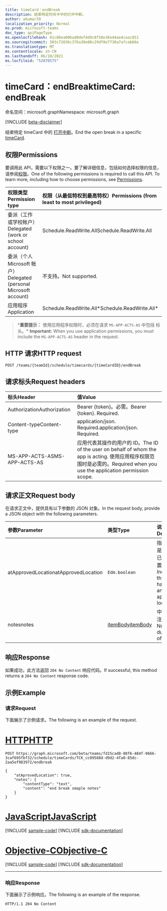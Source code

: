 ```yaml
---
title: timeCard：endBreak
description: 结束特定时间卡中的打开中断。
author: akumar39
localization_priority: Normal
ms.prod: microsoft-teams
doc_type: apiPageType
ms.openlocfilehash: 61c80ea006ad0def4d9c8f58e36e44ae4caac851
ms.sourcegitcommit: 503c72036c376a30e08c29df8e7730a7afcab66e
ms.translationtype: MT
ms.contentlocale: zh-CN
ms.lasthandoff: 06/10/2021
ms.locfileid: "52870575"
---
```

# <a name="timecard-endbreak"></a><span data-ttu-id="50ad1-103">timeCard：endBreak</span><span class="sxs-lookup"><span data-stu-id="50ad1-103">timeCard: endBreak</span></span>

<span data-ttu-id="50ad1-104">命名空间：microsoft.graph</span><span class="sxs-lookup"><span data-stu-id="50ad1-104">Namespace: microsoft.graph</span></span>

[!INCLUDE [beta-disclaimer](../../includes/beta-disclaimer.md)]

<span data-ttu-id="50ad1-105">结束特定 timeCard 中的 [打开中断](../resources/timeCard.md)。</span><span class="sxs-lookup"><span data-stu-id="50ad1-105">End the open break in a specific [timeCard](../resources/timeCard.md).</span></span>

## <a name="permissions"></a><span data-ttu-id="50ad1-106">权限</span><span class="sxs-lookup"><span data-stu-id="50ad1-106">Permissions</span></span>

<span data-ttu-id="50ad1-p101">要调用此 API，需要以下权限之一。要了解详细信息，包括如何选择权限的信息，请参阅[权限](/graph/permissions-reference)。</span><span class="sxs-lookup"><span data-stu-id="50ad1-p101">One of the following permissions is required to call this API. To learn more, including how to choose permissions, see [Permissions](/graph/permissions-reference).</span></span>

|<span data-ttu-id="50ad1-109">权限类型</span><span class="sxs-lookup"><span data-stu-id="50ad1-109">Permission type</span></span>      | <span data-ttu-id="50ad1-110">权限（从最低特权到最高特权）</span><span class="sxs-lookup"><span data-stu-id="50ad1-110">Permissions (from least to most privileged)</span></span>              |
|:--------------------|:---------------------------------------------------------|
|<span data-ttu-id="50ad1-111">委派（工作或学校帐户）</span><span class="sxs-lookup"><span data-stu-id="50ad1-111">Delegated (work or school account)</span></span> | <span data-ttu-id="50ad1-112">Schedule.ReadWrite.All</span><span class="sxs-lookup"><span data-stu-id="50ad1-112">Schedule.ReadWrite.All</span></span>    |
|<span data-ttu-id="50ad1-113">委派（个人 Microsoft 帐户）</span><span class="sxs-lookup"><span data-stu-id="50ad1-113">Delegated (personal Microsoft account)</span></span> | <span data-ttu-id="50ad1-114">不支持。</span><span class="sxs-lookup"><span data-stu-id="50ad1-114">Not supported.</span></span>    |
|<span data-ttu-id="50ad1-115">应用程序</span><span class="sxs-lookup"><span data-stu-id="50ad1-115">Application</span></span> | <span data-ttu-id="50ad1-116">Schedule.ReadWrite.All\*</span><span class="sxs-lookup"><span data-stu-id="50ad1-116">Schedule.ReadWrite.All\*</span></span> |

><span data-ttu-id="50ad1-117">\***重要提示：** 使用应用程序权限时，必须在请求 `MS-APP-ACTS-AS` 中包括 标头。</span><span class="sxs-lookup"><span data-stu-id="50ad1-117">\* **Important:** When you use application permissions, you must include the `MS-APP-ACTS-AS` header in the request.</span></span>

## <a name="http-request"></a><span data-ttu-id="50ad1-118">HTTP 请求</span><span class="sxs-lookup"><span data-stu-id="50ad1-118">HTTP request</span></span>

<!-- { "blockType": "ignored" } -->

```http
POST /teams/{teamId}/schedule/timecards/{timeCardID}/endBreak
```

## <a name="request-headers"></a><span data-ttu-id="50ad1-119">请求标头</span><span class="sxs-lookup"><span data-stu-id="50ad1-119">Request headers</span></span>

| <span data-ttu-id="50ad1-120">标头</span><span class="sxs-lookup"><span data-stu-id="50ad1-120">Header</span></span>       | <span data-ttu-id="50ad1-121">值</span><span class="sxs-lookup"><span data-stu-id="50ad1-121">Value</span></span> |
|:---------------|:--------|
| <span data-ttu-id="50ad1-122">Authorization</span><span class="sxs-lookup"><span data-stu-id="50ad1-122">Authorization</span></span>  | <span data-ttu-id="50ad1-p102">Bearer {token}。必需。</span><span class="sxs-lookup"><span data-stu-id="50ad1-p102">Bearer {token}. Required.</span></span>  |
| <span data-ttu-id="50ad1-125">Content-type</span><span class="sxs-lookup"><span data-stu-id="50ad1-125">Content-type</span></span> | <span data-ttu-id="50ad1-p103">application/json. Required.</span><span class="sxs-lookup"><span data-stu-id="50ad1-p103">application/json. Required.</span></span>|
| <span data-ttu-id="50ad1-128">MS-APP-ACTS-AS</span><span class="sxs-lookup"><span data-stu-id="50ad1-128">MS-APP-ACTS-AS</span></span> | <span data-ttu-id="50ad1-129">应用代表其操作的用户的 ID。</span><span class="sxs-lookup"><span data-stu-id="50ad1-129">The ID of the user on behalf of whom the app is acting.</span></span> <span data-ttu-id="50ad1-130">使用应用程序权限范围时是必需的。</span><span class="sxs-lookup"><span data-stu-id="50ad1-130">Required when you use the application permission scope.</span></span> |

## <a name="request-body"></a><span data-ttu-id="50ad1-131">请求正文</span><span class="sxs-lookup"><span data-stu-id="50ad1-131">Request body</span></span>

<span data-ttu-id="50ad1-132">在请求正文中，提供具有以下参数的 JSON 对象。</span><span class="sxs-lookup"><span data-stu-id="50ad1-132">In the request body, provide a JSON object with the following parameters.</span></span>

| <span data-ttu-id="50ad1-133">参数</span><span class="sxs-lookup"><span data-stu-id="50ad1-133">Parameter</span></span>    | <span data-ttu-id="50ad1-134">类型</span><span class="sxs-lookup"><span data-stu-id="50ad1-134">Type</span></span>        | <span data-ttu-id="50ad1-135">说明</span><span class="sxs-lookup"><span data-stu-id="50ad1-135">Description</span></span> |
|:-------------|:------------|:------------|
|<span data-ttu-id="50ad1-136">atApprovedLocation</span><span class="sxs-lookup"><span data-stu-id="50ad1-136">atApprovedLocation</span></span>| `Edm.boolean ` | <span data-ttu-id="50ad1-137">指示此操作是否发生在已批准的位置。</span><span class="sxs-lookup"><span data-stu-id="50ad1-137">Indicate if this action happens at an approved location.</span></span>|
|<span data-ttu-id="50ad1-138">notes</span><span class="sxs-lookup"><span data-stu-id="50ad1-138">notes</span></span>| [<span data-ttu-id="50ad1-139">itemBody</span><span class="sxs-lookup"><span data-stu-id="50ad1-139">itemBody</span></span>](../resources/itembody.md)  |<span data-ttu-id="50ad1-140">中断结束的注释。</span><span class="sxs-lookup"><span data-stu-id="50ad1-140">Notes during end of break.</span></span>|

## <a name="response"></a><span data-ttu-id="50ad1-141">响应</span><span class="sxs-lookup"><span data-stu-id="50ad1-141">Response</span></span>

<span data-ttu-id="50ad1-142">如果成功，此方法返回 `204 No Content` 响应代码。</span><span class="sxs-lookup"><span data-stu-id="50ad1-142">If successful, this method returns a `204 No Content` response code.</span></span>

## <a name="example"></a><span data-ttu-id="50ad1-143">示例</span><span class="sxs-lookup"><span data-stu-id="50ad1-143">Example</span></span>

### <a name="request"></a><span data-ttu-id="50ad1-144">请求</span><span class="sxs-lookup"><span data-stu-id="50ad1-144">Request</span></span>
<span data-ttu-id="50ad1-145">下面展示了示例请求。</span><span class="sxs-lookup"><span data-stu-id="50ad1-145">The following is an example of the request.</span></span> 


# <a name="http"></a>[<span data-ttu-id="50ad1-146">HTTP</span><span class="sxs-lookup"><span data-stu-id="50ad1-146">HTTP</span></span>](#tab/http)
<!-- {
  "blockType": "request",
  "name": "timecard-endbreak"
}-->

```http
POST https://graph.microsoft.com/beta/teams/fd15cad8-80f6-484f-9666-3caf695fbf32/schedule/timeCards/TCK_cc09588d-d9d2-4fa0-85dc-2aa5ef983972/endbreak

{
    "atAprovedLocation": true,
    "notes": {
        "contentType": "text",
        "content": "end break smaple notes"
    }
}
```
# <a name="javascript"></a>[<span data-ttu-id="50ad1-147">JavaScript</span><span class="sxs-lookup"><span data-stu-id="50ad1-147">JavaScript</span></span>](#tab/javascript)
[!INCLUDE [sample-code](../includes/snippets/javascript/timecard-endbreak-javascript-snippets.md)]
[!INCLUDE [sdk-documentation](../includes/snippets/snippets-sdk-documentation-link.md)]

# <a name="objective-c"></a>[<span data-ttu-id="50ad1-148">Objective-C</span><span class="sxs-lookup"><span data-stu-id="50ad1-148">Objective-C</span></span>](#tab/objc)
[!INCLUDE [sample-code](../includes/snippets/objc/timecard-endbreak-objc-snippets.md)]
[!INCLUDE [sdk-documentation](../includes/snippets/snippets-sdk-documentation-link.md)]

---


### <a name="response"></a><span data-ttu-id="50ad1-149">响应</span><span class="sxs-lookup"><span data-stu-id="50ad1-149">Response</span></span>

<span data-ttu-id="50ad1-150">下面展示了示例响应。</span><span class="sxs-lookup"><span data-stu-id="50ad1-150">The following is an example of the response.</span></span> 

<!-- {
  "blockType": "response",
  "truncated": true
} -->

```http
HTTP/1.1 204 No Content
```

<!-- uuid: 8fcb5dbc-d5aa-4681-8e31-b001d5168d79
2015-10-25 14:57:30 UTC -->
<!--
{
  "type": "#page.annotation",
  "description": "End Break",
  "keywords": "",
  "section": "documentation",
  "tocPath": "",
  "suppressions": [
  ]
}
-->
